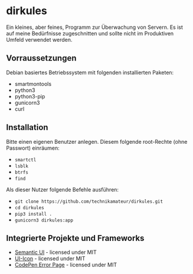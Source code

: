 # dirkules
Ein kleines, aber feines, Programm zur Überwachung von Servern. Es ist auf meine Bedürfnisse zugeschnitten und sollte nicht im Produktiven Umfeld verwendet werden.

## Vorraussetzungen
Debian basiertes Betriebssystem mit folgenden installierten Paketen:
- smartmontools
- python3
- python3-pip
- gunicorn3
- curl

## Installation
Bitte einen eigenen Benutzer anlegen. Diesem folgende root-Rechte (ohne Passwort) einräumen:
- `smartctl`
- `lsblk`
- `btrfs`
- `find`

Als dieser Nutzer folgende Befehle ausführen:
- `git clone https://github.com/technikamateur/dirkules.git`
- `cd dirkules`
- `pip3 install .`
- `gunicorn3 dirkules:app`

## Integrierte Projekte und Frameworks
- [Semantic UI](https://github.com/Semantic-Org/Semantic-UI) - licensed under MIT
- [UI-Icon](https://github.com/Semantic-Org/UI-Icon/) - licensed under MIT
- [CodePen Error Page](https://codepen.io/saransh/pen/aezht) - licensed under MIT
